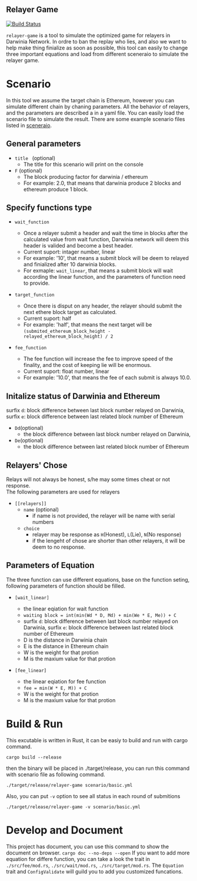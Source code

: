 Relayer Game
---
[![Build Status](https://travis-ci.com/yanganto/s3handler.svg?branch=master)](https://travis-ci.com/yanganto/relayer-game)

`relayer-game` is a tool to simulate the optimized game for relayers in Darwinia Network. 
In ordre to ban the replay who lies, and also we want to help make thing finialize as soon as possible, 
this tool can easily to change three important equations and load from different sceneraio to simulate the relayer game.  

# Scenario
In this tool we assume the target chain is Ethereum, however you can simulate different chain by chaning parameters.
All the behavior of relayers, and the parameters are described a in a yaml file. 
You can easily load the scenario file to simulate the result. 
There are some example scenario files listed in [sceneraio](./sceneraio).

## General parameters
- `title ` (optional)
  - The title for this scenario will print on the console
- `F` (optional)
  - The block producing factor for darwinia / ethereum
  - For example: 2.0, that means that darwinia produce 2 blocks and ethereum produce 1 block.

## Specify functions type
- `wait_function`
  - Once a relayer submit a header and wait the time in blocks after the calculated value from wait function, 
    Darwinia network will deem this header is valided and become a best header.  
  - Current suport: intager number, linear   
  - For example: '10', that means a submit block will be deem to relayed and finialized after 10 darwinia blocks.
  - For exmaple: `wait_linear`, that means a submit block will wait according the linear function, and the parameters of function need to provide.

- `target_function `
  - Once there is disput on any header, the relayer should submit the next ethere block target as calculated.  
  - Current suport: half
  - For example: 'half', that means the next target will be `(submited_ethereum_block_height - relayed_ethereum_block_height) / 2`

- `fee_function`
  - The fee function will increase the fee to improve speed of the finality, and the cost of keeping lie will be enormous.  
  - Current suport: float number, linear   
  - For example: '10.0', that means the fee of each submit is always 10.0.

## Initalize status of Darwinia and Ethereum
surfix `d`: block difference between last block number relayed on Darwinia, surfix `e`: block difference between last related block number of Ethereum
- `Dd`(optional)
  - the block difference between last block number relayed on Darwinia, 
- `De`(optional)
  - the block difference between last related block number of Ethereum

## Relayers' Chose
Relays will not always be honest, s/he may some times cheat or not response.  
The following parameters are used for relayers
- `[[relayers]]` 
  - `name` (optional)
    - if name is not provided, the relayer will be name with serial numbers
  - `choice`
    - relayer may be response as `H`(Honest), `L`(Lie), `N`(No response)
    - if the lengeht of chose are shorter than other relayers, it will be deem to no response.

## Parameters of Equation
The three function can use different equations, base on the function seting, following parameters of function should be filled.
- `[wait_linear]`
  - the linear eqiation for wait function
  - `waiting block = int(min(Wd * D, Md) + min(We * E, Me)) + C`
  - surfix `d`: block difference between last block number relayed on Darwinia, surfix `e`: block difference between last related block number of Ethereum
  - D is the distance in Darwinia chain
  - E is the distance in Ethereum chain
  - W is the weight for that protion
  - M is the maxium value for that protion

- `[fee_linear]`
  - the linear eqiation for fee function
  - `fee = min(W * E, M)) + C`
  - W is the weight for that protion
  - M is the maxium value for that protion

# Build & Run
This excutable is written in Rust, it can be easiy to build and run with cargo command.  
```
cargo build --release
```
then the binary will be placed in ./target/release, you can run this command with scenario file as  following command.  
```
./target/release/relayer-game scenario/basic.yml
```
Also, you can put `-v` option to see all status in each round of submitions
```
./target/release/relayer-game -v scenario/basic.yml
```

# Develop and Document
This project has document, you can use this command to show the document on browser.
`cargo doc --no-deps --open`
If you want to add more equation for differe function, you can take a look the trait in `./src/fee/mod.rs`, `./src/wait/mod.rs`, `./src/target/mod.rs`.
The `Equation` trait and `ConfigValidate` will guild you to add you customized funcations. 


